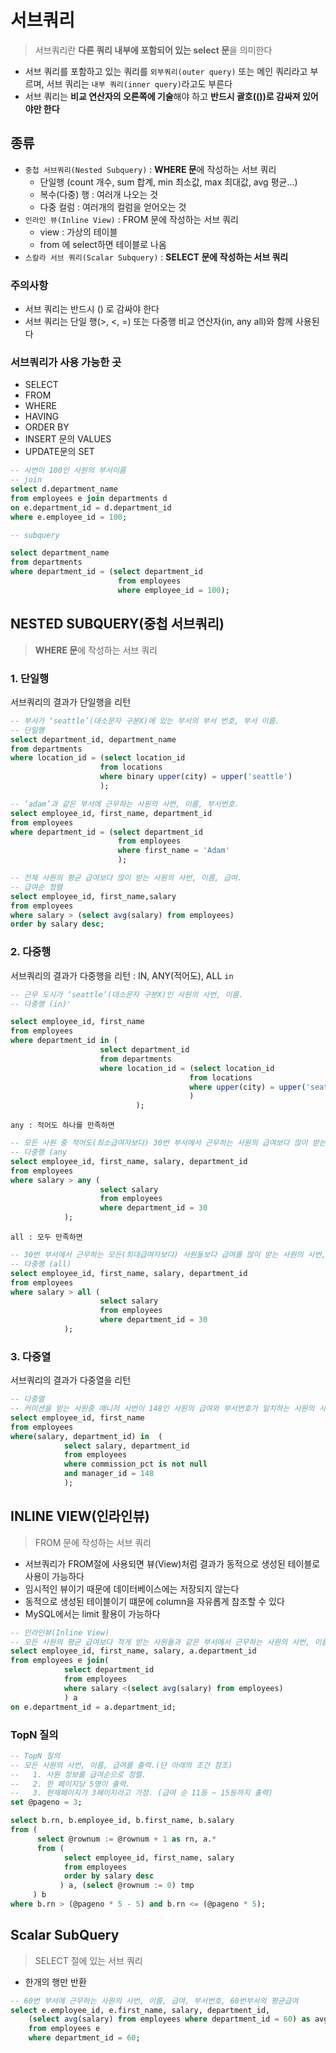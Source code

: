 # 서브쿼리
> 서브쿼리란 **다른 쿼리 내부에 포함되어 있는 select 문**을 의미한다

- 서브 쿼리를 포함하고 있는 쿼리를 `외부쿼리(outer query)` 또는 메인 쿼리라고 부르며, 서브 쿼리는 `내부 쿼리(inner query)`라고도 부른다
- 서브 쿼리는 **비교 연산자의 오른쪽에 기술**해야 하고 **반드시 괄호(())로 감싸져 있어야만 한다**

## 종류
- `중첩 서브쿼리(Nested Subquery)` : **WHERE 문**에 작성하는 서브 쿼리
     - 단일행 (count 개수, sum 합계, min 최소값, max 최대값, avg 평균...)
     - 복수(다중) 행 : 여러개 나오는 것
     - 다중 컬럼 : 여러개의 컬럼을 얻어오는 것
 - `인라인 뷰(Inline View)` : FROM 문에 작성하는 서브 쿼리
   - view : 가상의 테이블
   - from 에 select하면 테이블로 나옴
 - `스칼라 서브 쿼리(Scalar Subquery)` : **SELECT 문에 작성하는 서브 쿼리**
 

### 주의사항
  - 서브 쿼리는 반드시 () 로 감싸야 한다
  - 서브 쿼리는 단일 행(>, <, =) 또는 다중행 비교 연산자(in, any all)와 함께 사용된다
    
### 서브쿼리가 사용 가능한 곳
* SELECT
* FROM
* WHERE
* HAVING
* ORDER BY
* INSERT 문의 VALUES
* UPDATE문의 SET

```sql
-- 사번이 100인 사원의 부서이름
-- join
select d.department_name
from employees e join departments d
on e.department_id = d.department_id
where e.employee_id = 100;

-- subquery

select department_name
from departments
where department_id = (select department_id
						from employees
						where employee_id = 100);
```

## NESTED SUBQUERY(중첩 서브쿼리)
> **WHERE 문**에 작성하는 서브 쿼리

### 1. 단일행
서브쿼리의 결과가 단일행을 리턴
```sql
-- 부서가 ‘seattle’(대소문자 구분X)에 있는 부서의 부서 번호, 부서 이름.
-- 단일행
select department_id, department_name
from departments
where location_id = (select location_id
					from locations
					where binary upper(city) = upper('seattle')
                    );
```
```sql
-- ‘adam’과 같은 부서에 근무하는 사원의 사번, 이름, 부서번호.
select employee_id, first_name, department_id
from employees
where department_id = (select department_id
						from employees
						where first_name = 'Adam'
                        );
```

```sql
-- 전체 사원의 평균 급여보다 많이 받는 사원의 사번, 이름, 급여.
-- 급여순 정렬
select employee_id, first_name,salary
from employees
where salary > (select avg(salary) from employees)
order by salary desc;
```

### 2. 다중행
서브쿼리의 결과가 다중행을 리턴 : IN, ANY(적어도), ALL
`in`
```sql
-- 근무 도시가 ‘seattle’(대소문자 구분X)인 사원의 사번, 이름.
-- 다중행 (in)'

select employee_id, first_name
from employees
where department_id in (
					select department_id
					from departments
					where location_id = (select location_id
										from locations
										where upper(city) = upper('seattle')
										)
							);
```
`any : 적어도 하나를 만족하면 `
```sql
-- 모든 사원 중 적어도(최소급여자보다) 30번 부서에서 근무하는 사원의 급여보다 많이 받는 사원의 사번, 이름, 급여, 부서번호
-- 다중행 (any
select employee_id, first_name, salary, department_id
from employees
where salary > any (
					select salary
					from employees
                    where department_id = 30
            );
```
`all : 모두 만족하면`
```sql
-- 30번 부서에서 근무하는 모든(최대급여자보다) 사원들보다 급여를 많이 받는 사원의 사번, 이름, 급여, 부서번호.
-- 다중행 (all)
select employee_id, first_name, salary, department_id
from employees
where salary > all (
					select salary
					from employees
                    where department_id = 30
            );

```
### 3. 다중열
서브쿼리의 결과가 다중열을 리턴
```sql
-- 다중열
-- 커미션을 받는 사원중 매니저 사번이 148인 사원의 급여와 부서번호가 일치하는 사원의 사번, 이름
select employee_id, first_name
from employees
where(salary, department_id) in  (
			select salary, department_id
			from employees
			where commission_pct is not null 
            and manager_id = 148
            );
```

## INLINE VIEW(인라인뷰)
> FROM 문에 작성하는 서브 쿼리

* 서브쿼리가 FROM절에 사용되면 뷰(View)처럼 결과가 동적으로 생성된 테이블로 사용이 가능하다
* 임시적인 뷰이기 때문에 데이터베이스에는 저장되지 않는다
* 동적으로 생성된 테이블이기 떄문에 column을 자유롭게 참조할 수 있다
* MySQL에서는 limit 활용이 가능하다

```sql
-- 인라인뷰(Inline View)
-- 모든 사원의 평균 급여보다 적게 받는 사원들과 같은 부서에서 근무하는 사원의 사번, 이름, 급여, 부서번호
select employee_id, first_name, salary, a.department_id
from employees e join(
			select department_id
			from employees
			where salary <(select avg(salary) from employees)
            ) a 
on e.department_id = a.department_id;
```

### TopN 질의
```sql
-- TopN 질의
-- 모든 사원의 사번, 이름, 급여를 출력.(단 아래의 조건 참조)
--   1. 사원 정보를 급여순으로 정렬.
--   2. 한 페이지당 5명이 출력.
--   3. 현재페이지가 3페이지라고 가정. (급여 순 11등 ~ 15등까지 출력)
set @pageno = 3;

select b.rn, b.employee_id, b.first_name, b.salary
from (
	  select @rownum := @rownum + 1 as rn, a.*
	  from (
		    select employee_id, first_name, salary
		    from employees
		    order by salary desc
		   ) a, (select @rownum := 0) tmp
	 ) b
where b.rn > (@pageno * 5 - 5) and b.rn <= (@pageno * 5);
```

## Scalar SubQuery
> SELECT 절에 있는 서브 쿼리

* 한개의 행만 반환

```sql
-- 60번 부서에 근무하는 사원의 사번, 이름, 급여, 부서번호, 60번부서의 평균급여
select e.employee_id, e.first_name, salary, department_id, 
	(select avg(salary) from employees where department_id = 60) as avg60
    from employees e 
    where department_id = 60;
```